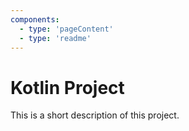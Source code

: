 ```yaml
---
components:
  - type: 'pageContent'
  - type: 'readme'
---
```


# Kotlin Project

This is a short description of this project.